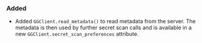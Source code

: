 ### Added

- Added `GGClient.read_metadata()` to read metadata from the server. The metadata is then used by further secret scan calls and is available in a new `GGClient.secret_scan_preferences` attribute.
